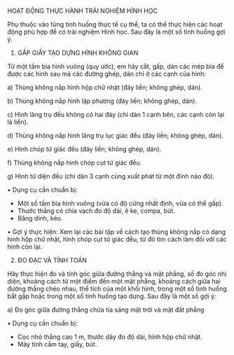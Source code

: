 HOẠT ĐỘNG THỰC HÀNH TRẢI NGHIỆM HÌNH HỌC

Phụ thuộc vào từng tình huống thực tế cụ thể, ta có thể thực hiện các hoạt động phù hợp để có trải nghiệm Hình học. Sau đây là một số tình huống gợi ý.

1. GẤP GIẤY TẠO DỰNG HÌNH KHÔNG GIAN

Từ một tấm bìa hình vuông (quy ước), em hãy cắt, gấp, dán các mép bìa để được các hình sau mà các đường ghép, dán chỉ ở các cạnh của hình:

a) Thùng không nắp hình hộp chữ nhật (đáy liền; không ghép, dán).

b) Thùng không nắp hình lập phương (đáy liền; không ghép, dán).

c) Hình lăng trụ đều không có hai đáy (chỉ dán 1 cạnh bên, các cạnh còn lại là liền).

d) Thùng không nắp hình lăng trụ lục giác đều (đáy liền; không ghép, dán).

e) Hình chóp tứ giác đều (đáy liền; không ghép, dán).

f) Thùng không nắp hình chóp cụt tứ giác đều.

g) Hình tứ diện đều (chỉ dán 3 cạnh cùng xuất phát từ một đỉnh nào đó).

• Dụng cụ cần chuẩn bị:
- Một số tấm bìa hình vuông (vừa có độ cứng nhất định, vừa có thể gấp).
- Thước thẳng có chia vạch đo độ dài, ê ke, compa, bút.
- Băng dính, kéo.

• Gợi ý thực hiện: Xem lại các bài tập về cách tạo thùng không nắp có dạng hình hộp chữ nhật, hình chóp cụt tứ giác đều, từ đó tìm cách làm đối với các hình còn lại.

2. ĐO ĐẠC VÀ TÍNH TOÁN

Hãy thực hiện đo và tính góc giữa đường thẳng và mặt phẳng, số đo góc nhị diện, khoảng cách từ một điểm đến một mặt phẳng, khoảng cách giữa hai đường thẳng chéo nhau, thể tích của một khối hình, trong một số tình huống bắt gặp hoặc trong một số tình huống tạo dựng. Sau đây là một số gợi ý:

a) Đo góc giữa đường thẳng chứa tia sáng mặt trời và mặt đất phẳng

• Dụng cụ cần chuẩn bị:
- Cọc nhỏ thẳng cao 1 m, thước dây đo độ dài, hình hộp chữ nhật.
- Máy tính cầm tay, giấy, bút.